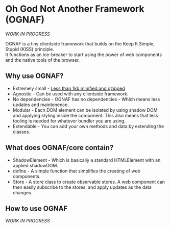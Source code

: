 # Oh God Not Another Framework (OGNAF)

_WORK IN PROGRESS_

OGNAF is a tiny clientside framework that builds on the Keep It Simple, Stupid (KISS) principle.  
It functions as an ice-breaker to start using the power of web components and the native tools of the browser.

## Why use OGNAF?
* Extremely small - [Less than 1kb minified and gzipped](https://bundlephobia.com/package/@ognaf/core@0.1.9)
* Agnostic - Can be used with any clientside framework.
* No dependencies - OGNAF has no dependencies - Which means less updates and maintenence.
* Modular - Each DOM element can be isolated by using shadow DOM and applying styling inside the component. This also means that less tooling is needed for whatever bundler you are using.
* Extendable - You can add your own methods and data by extending the classes.

## What does OGNAF/core contain?
* ShadowElement - Which is basically a standard HTMLElement with an applied shadowDOM. 
* define - A simple function that simplifies the creating of web components.
* Store - A store class to create observable stores. A web component can then easily subscribe to the stores, and apply updates as the data changes.

## How to use OGNAF
_WORK IN PROGRESS_